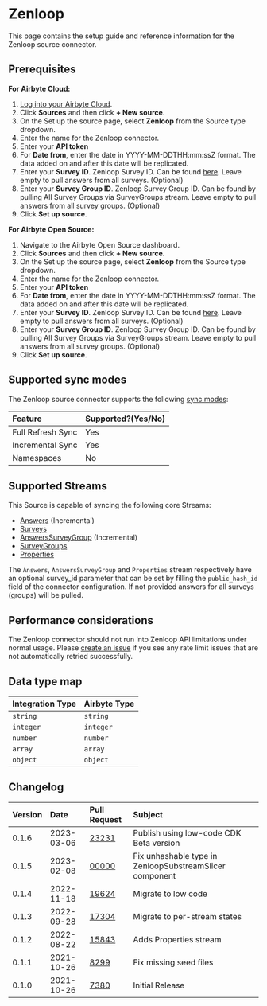 # Zenloop

This page contains the setup guide and reference information for the Zenloop source connector.

## Prerequisites
<!-- env:cloud -->
**For Airbyte Cloud:**

1. [Log into your Airbyte Cloud](https://cloud.airbyte.io/workspaces).
2. Click **Sources** and then click **+ New source**.
3. On the Set up the source page, select **Zenloop** from the Source type dropdown.
4. Enter the name for the Zenloop connector.
5. Enter your **API token**
6. For **Date from**, enter the date in YYYY-MM-DDTHH:mm:ssZ format. The data added on and after this date will be replicated. 
7. Enter your **Survey ID**. Zenloop Survey ID. Can be found <a href="https://app.zenloop.com/settings/api">here</a>. Leave empty to pull answers from all surveys. (Optional)
8. Enter your **Survey Group ID**. Zenloop Survey Group ID. Can be found by pulling All Survey Groups via SurveyGroups stream. Leave empty to pull answers from all survey groups. (Optional)
9. Click **Set up source**.
<!-- /env:cloud -->

<!-- env:oss -->
**For Airbyte Open Source:**

1. Navigate to the Airbyte Open Source dashboard.
2. Click **Sources** and then click **+ New source**.
3. On the Set up the source page, select **Zenloop** from the Source type dropdown.
4. Enter the name for the Zenloop connector.
5. Enter your **API token**
6. For **Date from**, enter the date in YYYY-MM-DDTHH:mm:ssZ format. The data added on and after this date will be replicated. 
7. Enter your **Survey ID**. Zenloop Survey ID. Can be found <a href="https://app.zenloop.com/settings/api">here</a>. Leave empty to pull answers from all surveys. (Optional)
8. Enter your **Survey Group ID**. Zenloop Survey Group ID. Can be found by pulling All Survey Groups via SurveyGroups stream. Leave empty to pull answers from all survey groups. (Optional)
9. Click **Set up source**.
<!-- /env:oss -->

## Supported sync modes

The Zenloop source connector supports the following [sync modes](https://docs.airbyte.com/cloud/core-concepts#connection-sync-modes):

| Feature           | Supported?\(Yes/No\) |
| :---------------- | :------------------- |
| Full Refresh Sync | Yes                  |
| Incremental Sync  | Yes                  |
| Namespaces        | No                   | 

## Supported Streams

This Source is capable of syncing the following core Streams:

* [Answers](https://docs.zenloop.com/reference#get-answers) \(Incremental\)
* [Surveys](https://docs.zenloop.com/reference#get-list-of-surveys)
* [AnswersSurveyGroup](https://docs.zenloop.com/reference#get-answers-for-survey-group) \(Incremental\)
* [SurveyGroups](https://docs.zenloop.com/reference#get-list-of-survey-groups)
* [Properties](https://docs.zenloop.com/reference#get-list-of-properties)

The `Answers`, `AnswersSurveyGroup` and `Properties` stream respectively have an optional survey_id parameter that can be set by filling the `public_hash_id` field of the connector configuration. If not provided answers for all surveys (groups) will be pulled.

## Performance considerations

The Zenloop connector should not run into Zenloop API limitations under normal usage. Please [create an issue](https://github.com/airbytehq/airbyte/issues) if you see any rate limit issues that are not automatically retried successfully.

## Data type map

| Integration Type | Airbyte Type |
| :--------------- | :----------- |
| `string`         | `string`     |
| `integer`        | `integer`    |
| `number`         | `number`     |
| `array`          | `array`      |
| `object`         | `object`     |

## Changelog

| Version | Date       | Pull Request                                             | Subject                                                 |
|:--------| :--------- | :------------------------------------------------------- |:--------------------------------------------------------|
| 0.1.6   | 2023-03-06 | [23231](https://github.com/airbytehq/airbyte/pull/23231) | Publish using low-code CDK Beta version                 |
| 0.1.5   | 2023-02-08 | [00000](https://github.com/airbytehq/airbyte/pull/00000) | Fix unhashable type in ZenloopSubstreamSlicer component |
| 0.1.4   | 2022-11-18 | [19624](https://github.com/airbytehq/airbyte/pull/19624) | Migrate to low code                                     |
| 0.1.3   | 2022-09-28 | [17304](https://github.com/airbytehq/airbyte/pull/17304) | Migrate to per-stream states                            |
| 0.1.2   | 2022-08-22 | [15843](https://github.com/airbytehq/airbyte/pull/15843) | Adds Properties stream                                  |
| 0.1.1   | 2021-10-26 | [8299](https://github.com/airbytehq/airbyte/pull/8299)   | Fix missing seed files                                  |
| 0.1.0   | 2021-10-26 | [7380](https://github.com/airbytehq/airbyte/pull/7380)   | Initial Release                                         |
